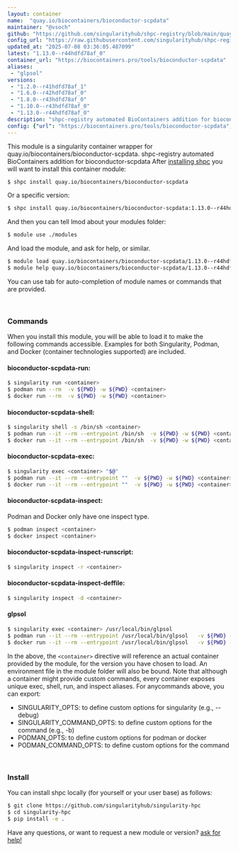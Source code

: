 ```yaml
---
layout: container
name:  "quay.io/biocontainers/bioconductor-scpdata"
maintainer: "@vsoch"
github: "https://github.com/singularityhub/shpc-registry/blob/main/quay.io/biocontainers/bioconductor-scpdata/container.yaml"
config_url: "https://raw.githubusercontent.com/singularityhub/shpc-registry/main/quay.io/biocontainers/bioconductor-scpdata/container.yaml"
updated_at: "2025-07-08 03:36:05.487099"
latest: "1.13.0--r44hdfd78af_0"
container_url: "https://biocontainers.pro/tools/bioconductor-scpdata"
aliases:
 - "glpsol"
versions:
 - "1.2.0--r41hdfd78af_1"
 - "1.6.0--r42hdfd78af_0"
 - "1.8.0--r43hdfd78af_0"
 - "1.10.0--r43hdfd78af_0"
 - "1.13.0--r44hdfd78af_0"
description: "shpc-registry automated BioContainers addition for bioconductor-scpdata"
config: {"url": "https://biocontainers.pro/tools/bioconductor-scpdata", "maintainer": "@vsoch", "description": "shpc-registry automated BioContainers addition for bioconductor-scpdata", "latest": {"1.13.0--r44hdfd78af_0": "sha256:b590fd034892d746fff325b2a3bf085f7db7c48a5ffe0ed5ab672d387abe8709"}, "tags": {"1.2.0--r41hdfd78af_1": "sha256:97c24d199ce9fbe9602b03ad0d658c9b98382377b01eadae5822aeaa476d6ccc", "1.6.0--r42hdfd78af_0": "sha256:0db19fb3bc401c252e1e5d9bbcfebead0f4239aa10d7673609f278edfb384afb", "1.8.0--r43hdfd78af_0": "sha256:9110e3c332539edfa67405da202e420b2ff7fb3faba5a9cf59c0f64d7632e934", "1.10.0--r43hdfd78af_0": "sha256:0e27aa2ef90bde5749658f1f8496f59fb56a97da7d7cbf7233bb1d8adad21926", "1.13.0--r44hdfd78af_0": "sha256:b590fd034892d746fff325b2a3bf085f7db7c48a5ffe0ed5ab672d387abe8709"}, "docker": "quay.io/biocontainers/bioconductor-scpdata", "aliases": {"glpsol": "/usr/local/bin/glpsol"}}
---
```


This module is a singularity container wrapper for quay.io/biocontainers/bioconductor-scpdata.
shpc-registry automated BioContainers addition for bioconductor-scpdata
After [installing shpc](#install) you will want to install this container module:


```bash
$ shpc install quay.io/biocontainers/bioconductor-scpdata
```

Or a specific version:

```bash
$ shpc install quay.io/biocontainers/bioconductor-scpdata:1.13.0--r44hdfd78af_0
```

And then you can tell lmod about your modules folder:

```bash
$ module use ./modules
```

And load the module, and ask for help, or similar.

```bash
$ module load quay.io/biocontainers/bioconductor-scpdata/1.13.0--r44hdfd78af_0
$ module help quay.io/biocontainers/bioconductor-scpdata/1.13.0--r44hdfd78af_0
```

You can use tab for auto-completion of module names or commands that are provided.

<br>

### Commands

When you install this module, you will be able to load it to make the following commands accessible.
Examples for both Singularity, Podman, and Docker (container technologies supported) are included.

#### bioconductor-scpdata-run:

```bash
$ singularity run <container>
$ podman run --rm  -v ${PWD} -w ${PWD} <container>
$ docker run --rm  -v ${PWD} -w ${PWD} <container>
```

#### bioconductor-scpdata-shell:

```bash
$ singularity shell -s /bin/sh <container>
$ podman run --it --rm --entrypoint /bin/sh  -v ${PWD} -w ${PWD} <container>
$ docker run --it --rm --entrypoint /bin/sh  -v ${PWD} -w ${PWD} <container>
```

#### bioconductor-scpdata-exec:

```bash
$ singularity exec <container> "$@"
$ podman run --it --rm --entrypoint ""  -v ${PWD} -w ${PWD} <container> "$@"
$ docker run --it --rm --entrypoint ""  -v ${PWD} -w ${PWD} <container> "$@"
```

#### bioconductor-scpdata-inspect:

Podman and Docker only have one inspect type.

```bash
$ podman inspect <container>
$ docker inspect <container>
```

#### bioconductor-scpdata-inspect-runscript:

```bash
$ singularity inspect -r <container>
```

#### bioconductor-scpdata-inspect-deffile:

```bash
$ singularity inspect -d <container>
```


#### glpsol

```bash
$ singularity exec <container> /usr/local/bin/glpsol
$ podman run --it --rm --entrypoint /usr/local/bin/glpsol   -v ${PWD} -w ${PWD} <container> -c " $@"
$ docker run --it --rm --entrypoint /usr/local/bin/glpsol   -v ${PWD} -w ${PWD} <container> -c " $@"
```



In the above, the `<container>` directive will reference an actual container provided
by the module, for the version you have chosen to load. An environment file in the
module folder will also be bound. Note that although a container
might provide custom commands, every container exposes unique exec, shell, run, and
inspect aliases. For anycommands above, you can export:

 - SINGULARITY_OPTS: to define custom options for singularity (e.g., --debug)
 - SINGULARITY_COMMAND_OPTS: to define custom options for the command (e.g., -b)
 - PODMAN_OPTS: to define custom options for podman or docker
 - PODMAN_COMMAND_OPTS: to define custom options for the command

<br>

### Install

You can install shpc locally (for yourself or your user base) as follows:

```bash
$ git clone https://github.com/singularityhub/singularity-hpc
$ cd singularity-hpc
$ pip install -e .
```

Have any questions, or want to request a new module or version? [ask for help!](https://github.com/singularityhub/singularity-hpc/issues)